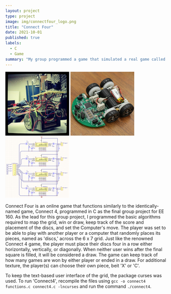 ```yaml
---
layout: project
type: project
image: img/connectfour_logo.png
title: "Connect Four"
date: 2021-10-01
published: true
labels:
  - C
  - Game
summary: "My group programmed a game that simulated a real game called 'Connect 4' for our final project in EE 160."
---
```


<div class="text-center p-4">
  <img width="200px" src="../img/micromouse/micromouse-robot.png" class="img-thumbnail" >
  <img width="200px" src="../img/micromouse/micromouse-robot-2.jpg" class="img-thumbnail" >
  <img width="200px" src="../img/micromouse/micromouse-circuit.png" class="img-thumbnail" >
</div>

Connect Four is an online game that functions similarly to the identically-named game, Connect 4, programmed in C as the final group project for EE 160. As the lead for this group project, I programmed the basic algorithms required to map the grid, win or draw, keep track of the score and placement of the discs, and set the Computer's move. The player was set to be able to play with another player or a computer that randomly places its pieces, named as 'discs,' across the 6 x 7 grid. Just like the renowned Connect 4 game, the player must place their discs four in a row either horizontally, vertically, or diagonally. When neither user wins after the final square is filled, it will be considered a draw. The game can keep track of how many games are won by either player or ended in a draw. For additional texture, the player(s) can choose their own piece, beit 'X' or 'C'.

To keep the text-based user interface of the grid, the package curses was used. To run 'Connect4', recompile the files using `gcc -o connect4 functions.c connect4.c -lncurses` and run the command `./connect4`.
